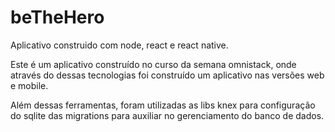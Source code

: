 # beTheHero
Aplicativo construido com node, react e react native.

Este é um aplicativo construído no curso da semana omnistack, onde através do dessas tecnologias foi construído 
um aplicativo nas versões web e mobile.

Além dessas ferramentas, foram utilizadas as libs knex para configuração do sqlite das migrations para auxiliar no 
gerenciamento do banco de dados.
